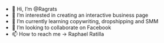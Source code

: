 - 👋 Hi, I’m @Ragrats
- 👀 I’m interested in creating an interactive business page
- 🌱 I’m currently learning copywriting, dropshipping and SMM
- 💞️ I’m looking to collaborate on Facebook
- 📫 How to reach me -> Raphael Ratilla

<!---
Ragrats/Ragrats is a ✨ special ✨ repository because its `README.md` (this file) appears on your GitHub profile.
You can click the Preview link to take a look at your changes.
--->

